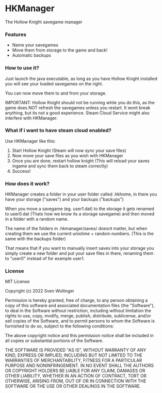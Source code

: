 # HKManager
The Hollow Knight savegame manager

### Features
- Name your savegames
- Move them from storage to the game and back!
- Automatic backups

### How to use it?
Just launch the java executable, as long as you have Hollow Knight installed you will see your loaded savegames on the right.

You can now move them to and from your storage.

IMPORTANT: Hollow Knight should not be running while you do this, as the game does NOT refresh the savegames unless you restart.
It wont break anything, but its not a good experience.
Steam Cloud Service might also interfere with HKManager.

### What if i want to have steam cloud enabled?
Use HKManager like this:

1. Start Hollow Knight (Steam will now sync your save files)
2. Now move your save files as you wish with HKManager
3. Once you are done, restart hollow knight (This will reload your saves ingame and sync them back to steam correctly)
4. Success!

### How does it work?
HKManager creates a folder in your user folder called .hkhome, in there you have your storage ("saves") and your backups ("backups")

When you move a savegame (eg. user1.dat) to the storage it gets renamed to user0.dat (Thats how we know its a storage savegame) and then moved in a folder with a random name.

The name of the folders in .hkmanager/saves/ doesnt matter, but when creating them we use the current unixtime + random numbers. (This is the same with the backups folder)

That means that if you want to manually insert saves into your storage you simply create a new folder and put your save files in there, renaming them to "user0" instead of for example user1.

### License

MIT License

Copyright (c) 2022 Sven Wollinger

Permission is hereby granted, free of charge, to any person obtaining a copy
of this software and associated documentation files (the "Software"), to deal
in the Software without restriction, including without limitation the rights
to use, copy, modify, merge, publish, distribute, sublicense, and/or sell
copies of the Software, and to permit persons to whom the Software is
furnished to do so, subject to the following conditions:

The above copyright notice and this permission notice shall be included in all
copies or substantial portions of the Software.

THE SOFTWARE IS PROVIDED "AS IS", WITHOUT WARRANTY OF ANY KIND, EXPRESS OR
IMPLIED, INCLUDING BUT NOT LIMITED TO THE WARRANTIES OF MERCHANTABILITY,
FITNESS FOR A PARTICULAR PURPOSE AND NONINFRINGEMENT. IN NO EVENT SHALL THE
AUTHORS OR COPYRIGHT HOLDERS BE LIABLE FOR ANY CLAIM, DAMAGES OR OTHER
LIABILITY, WHETHER IN AN ACTION OF CONTRACT, TORT OR OTHERWISE, ARISING FROM,
OUT OF OR IN CONNECTION WITH THE SOFTWARE OR THE USE OR OTHER DEALINGS IN THE
SOFTWARE.
